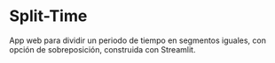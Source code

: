 # Split-Time
App web para dividir un periodo de tiempo en segmentos iguales, con opción de sobreposición, construida con Streamlit.
